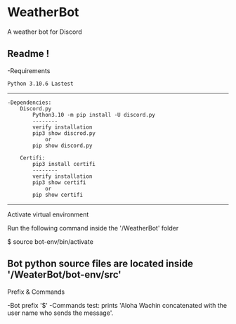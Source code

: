 # WeatherBot
A weather bot for Discord

Readme ! 
--------------------------------
-Requirements

	Python 3.10.6 Lastest
--------------------------------
	-Dependencies:
		Discord.py
			Python3.10 -m pip install -U discord.py
			--------
			verify installation 
			pip3 show discrod.py 
				or
			pip show discord.py		

		Certifi:
			pip3 install certifi
			--------
			verify installation 
			pip3 show certifi 
				or
			pip show certifi	
					
----------------------------------
Activate virtual environment

Run the following command inside the '/WeatherBot' folder

$ source bot-env/bin/activate

Bot python source files are located inside '/WeaterBot/bot-env/src'
----------------------------------
Prefix & Commands

-Bot prefix
	'$'
-Commands
	test: prints 'Aloha Wachin concatenated with the user name who sends the message'.
